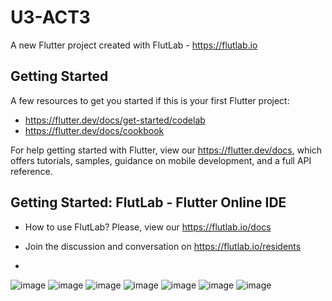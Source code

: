 # U3-ACT3

A new Flutter project created with FlutLab - https://flutlab.io

## Getting Started

A few resources to get you started if this is your first Flutter project:

- https://flutter.dev/docs/get-started/codelab
- https://flutter.dev/docs/cookbook

For help getting started with Flutter, view our
https://flutter.dev/docs, which offers tutorials,
samples, guidance on mobile development, and a full API reference.

## Getting Started: FlutLab - Flutter Online IDE

- How to use FlutLab? Please, view our https://flutlab.io/docs
- Join the discussion and conversation on https://flutlab.io/residents

- 
![image](https://github.com/Dereck1016/u3act3/assets/135450780/e068e438-39fa-4544-bd85-a9bb0318b058)
![image](https://github.com/Dereck1016/u3act3/assets/135450780/3a05300a-7cd9-4548-a2b8-c9d2b7f1eb22)
![image](https://github.com/Dereck1016/u3act3/assets/135450780/8052215f-6c47-47a1-a07b-0d2b4919422b)
![image](https://github.com/Dereck1016/u3act3/assets/135450780/becdeacb-7783-4699-8646-68eda977abb4)
![image](https://github.com/Dereck1016/u3act3/assets/135450780/4e1ff037-6479-4def-a74e-634b61611d56)
![image](https://github.com/Dereck1016/u3act3/assets/135450780/fb536252-f19b-4732-92e7-3a7a1ecf8edf)
![image](https://github.com/Dereck1016/u3act3/assets/135450780/12fbe5ff-03f1-4e7d-be7a-982679119657)
